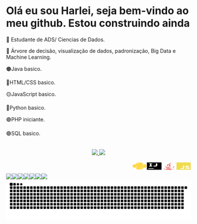 # Olá eu sou Harlei, seja bem-vindo ao meu github. Estou construindo ainda

📖 Estudante de ADS/ Ciencias de Dados.

📖 Árvore de decisão, visualização de dados, padronização, Big Data e Machine Learning.

🟠Java basico.

🔴HTML/CSS basico.

🟡JavaScript basico.

🔵Python basico.

🟣PHP iniciante.

🟢SQL basico.

##

<div align="center">
  <a href="https://github.com/harleiaki">
    <img height="175em" src="https://github-readme-stats.vercel.app/api/top-langs/?username=harleiaki&layout=compact&langs_count=7&theme=tokyonight"/>
  <img height="175em" src="https://github-readme-stats.vercel.app/api?username=harleiaki&show_icons=true&theme=radical&include_all_commits=true&count_private=true"/>  
</div>
  
  <div style="display: inline_block"><br>
  <img align="right" alt="Rafa-Js" height="20" width="40" src="https://raw.githubusercontent.com/devicons/devicon/master/icons/javascript/javascript-plain.svg">
  <img align="right" alt="Rafa-Js" height="20" width="40" src="https://raw.githubusercontent.com/devicons/devicon/master/icons/java/java-plain.svg">
  <img align="right" alt="Rafa-Js" height="20" width="40" src="https://raw.githubusercontent.com/devicons/devicon/master/icons/intellij/intellij-plain.svg">
   <img align="right" alt="Rafa-Js" height="20" width="40" src="https://raw.githubusercontent.com/devicons/devicon/master/icons/python/python-plain.svg">
  </div>
  
  ##
  
  <div>
    <a href="https://discord.com/channels/950417487000899675/950417487000899677" target="_blank"><img align="left" src="https://img.shields.io/badge/Discord-7289da?style=for-the-badge&logo=discord&logoColor=white"></a>
    <a href="https://www.facebook.com/harlei.aki/" target="_blank"><img align="left" src="https://img.shields.io/badge/Facebook-1877F2?style=for-the-badge&logo=facebook&logoColor=white"></a>
    <a href="https://www.instagram.com/harlei.akira/" target="_blank"><img align="left" src="https://img.shields.io/badge/Instagram-%23E4405F?style=for-the-badge&logo=instagram&logoColor=white" target="_blank"></a>  
    <a href="https://www.linkedin.com/in/harlei-akira-750515224/" target="_blank"><img align="left" src="https://img.shields.io/badge/LinkedIn-%230077B5?style=for-the-badge&logo=linkedin&logoColor=white" target="_blank"></a> 
      <a href = "mailto:harlei.akira@gmail.com"><img align="left" src="https://img.shields.io/badge/Gmail-D14836?style=for-the-badge&logo=gmail&logoColor=red"></a>
     <a href = "mailto:harlei.akira@outlook.com"><img align="left" src="https://img.shields.io/badge/Microsoft_Outlook-0078D4?style=for-the-badge&logo=microsoft-outlook&logoColor=white"></a>
    <a href = "https://dashboard.heroku.com/apps/despesa-harlei/deploy/github"><img align="left" src="https://img.shields.io/badge/heroku-000000?style=for-the-badge&logo=heroku&logoColor=purple"></a>
      </div>
    
![Snake animation](https://github.com/harleiaki/harleiaki/blob/output/github-contribution-grid-snake.svg)
    

